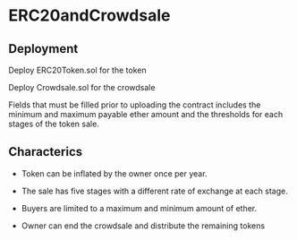 # ERC20andCrowdsale


## Deployment
Deploy ERC20Token.sol for the token

Deploy Crowdsale.sol for the crowdsale

Fields that must be filled prior to uploading the contract includes the minimum and maximum payable ether amount and the thresholds for each stages of the token sale.



## Characterics<br/>
* Token can be inflated by the owner once per year.

* The sale has five stages with a different rate of exchange at each stage.

* Buyers are limited to a maximum and minimum amount of ether.

* Owner can end the crowdsale and distribute the remaining tokens<br/>
